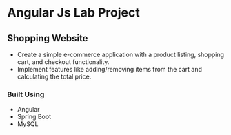 # Angular Js Lab Project 

## Shopping Website 

* Create a simple e-commerce application with a product listing, shopping cart, and checkout functionality.
* Implement features like adding/removing items from the cart and calculating the total price.

### Built Using 
* Angular
* Spring Boot
* MySQL 
